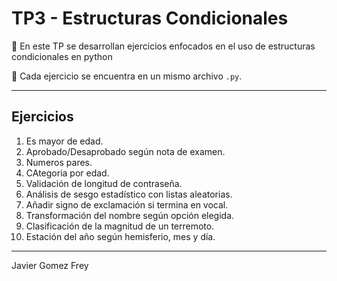 # TP3 - Estructuras Condicionales

📘 En este TP se desarrollan ejercicios enfocados en el uso de estructuras condicionales en python

📌 Cada ejercicio se encuentra en un mismo archivo `.py`.

---

## Ejercicios

1. Es mayor de edad.
2. Aprobado/Desaprobado según nota de examen.
3. Numeros pares.
4. CAtegoria por edad.
5. Validación de longitud de contraseña.
6. Análisis de sesgo estadístico con listas aleatorias.
7. Añadir signo de exclamación si termina en vocal.
8. Transformación del nombre según opción elegida.
9. Clasificación de la magnitud de un terremoto.
10. Estación del año según hemisferio, mes y día.

---

Javier Gomez Frey
